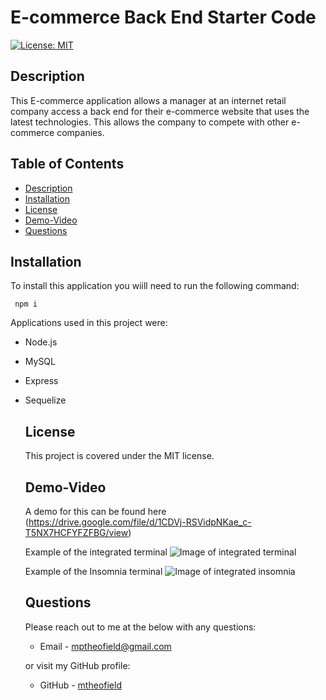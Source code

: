 # E-commerce Back End Starter Code

  [![License: MIT](https://img.shields.io/badge/License-MIT-yellow.svg)](https://opensource.org/licenses/MIT)

  ## Description
  This E-commerce application allows a manager at an internet retail company access a back end for their e-commerce website that uses the latest technologies. This allows the company to compete with other e-commerce companies. 
  ## Table of Contents

  * [Description](#description)
  * [Installation](#installation)
  * [License](#license)
  * [Demo-Video](#demo-video)
  * [Questions](#questions)
  
  ## Installation

  To install this application you wiill need to run the following command:
  ```
   npm i
  ```
Applications used in this project were: 
* Node.js
* MySQL
* Express
* Sequelize

  
  ## License
  This project is covered under the MIT license.

  ## Demo-Video
  A demo for this can be found here (https://drive.google.com/file/d/1CDVj-RSVidpNKae_c-T5NX7HCFYFZFBG/view)

    Example of the integrated terminal
   ![Image of integrated terminal]()

    Example of the Insomnia terminal
   ![Image of integrated insomnia]()

  ## Questions
  Please reach out to me at the below with any questions:
  
  * Email - mptheofield@gmail.com
  
  or visit my GitHub profile:
  
  * GitHub - [mtheofield](https://github.com/Mtheofield)